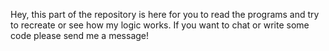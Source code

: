 Hey, this part of the repository is here for you to read the programs and try to recreate or see how my logic works.
If you want to chat or write some code please send me a message!